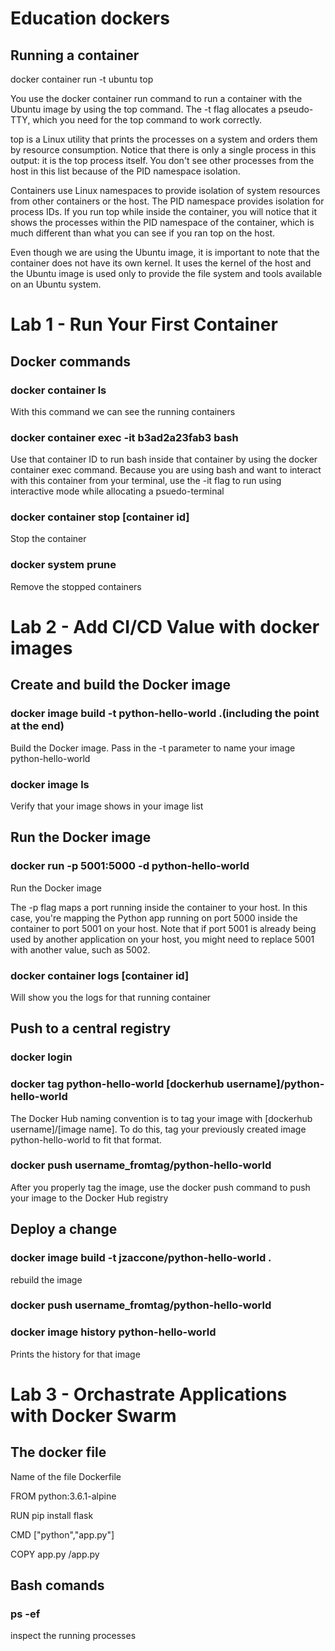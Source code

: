 # Education dockers

## Running a container 
docker container run -t ubuntu top

You use the docker container run command to run a container with the Ubuntu image by using the top command. 
The -t flag allocates a pseudo-TTY, which you need for the top command to work correctly.

top is a Linux utility that prints the processes on a system and orders them by resource consumption. 
Notice that there is only a single process in this output: it is the top process itself. 
You don't see other processes from the host in this list because of the PID namespace isolation.

Containers use Linux namespaces to provide isolation of system resources from other containers or the host. 
The PID namespace provides isolation for process IDs. 
If you run top while inside the container, you will notice that it shows the processes within the PID namespace of the container, which is much different than what you can see if you ran top on the host.

Even though we are using the Ubuntu image, it is important to note that the container does not have its own kernel. It uses the kernel of the host and the Ubuntu image is used only to provide the file system and tools available on an Ubuntu system.

# Lab 1 - Run Your First Container

## Docker commands 

### docker container ls 

With this command we can see the running containers

### docker container exec -it b3ad2a23fab3 bash

Use that container ID to run bash inside that container by using the docker container exec command. 
Because you are using bash and want to interact with this container from your terminal, use the -it flag to run using interactive mode while allocating a psuedo-terminal

### docker container stop [container id]
Stop the container 

### docker system prune
Remove the stopped containers

# Lab 2 - Add CI/CD Value with docker images

## Create and build the Docker image

### docker image build -t python-hello-world .(including the point at the end)

Build the Docker image. Pass in the -t parameter to name your image python-hello-world

### docker image ls

Verify that your image shows in your image list

## Run the Docker image

### docker run -p 5001:5000 -d python-hello-world

Run the Docker image

The -p flag maps a port running inside the container to your host. In this case, you're mapping the Python app running on port 5000 inside the container to port 5001 on your host. Note that if port 5001 is already being used by another application on your host, you might need to replace 5001 with another value, such as 5002.

### docker container logs [container id]

Will show you the logs for that running container

## Push to a central registry

### docker login

### docker tag python-hello-world [dockerhub username]/python-hello-world

The Docker Hub naming convention is to tag your image with [dockerhub username]/[image name]. To do this, tag your previously created image python-hello-world to fit that format.

### docker push username_fromtag/python-hello-world

After you properly tag the image, use the docker push command to push your image to the Docker Hub registry

## Deploy a change 

### docker image build -t jzaccone/python-hello-world .

rebuild the image 

### docker push username_fromtag/python-hello-world

### docker image history python-hello-world

Prints the history for that image

# Lab 3 - Orchastrate Applications with Docker Swarm


## The docker file 

Name of the file Dockerfile 

FROM python:3.6.1-alpine

RUN pip install flask

CMD ["python","app.py"]

COPY app.py /app.py



## Bash comands 

### ps -ef

 inspect the running processes
 
 



